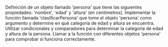 Definición de un objeto llamado 'persona' que tiene las siguientes propiedades: 'nombre', 'edad' y 'altura' (en centímetros).
Implementar la función llamada 'clasificarPersona' que tome el objeto 'persona' como argumento y determine en qué categoría de edad y altura se encuentra.
Utilizar condicionales y comparadores para determinar la categoría de edad y altura de la persona.
Llamar a la función con diferentes objetos 'persona' para comprobar si funciona correctamente.
